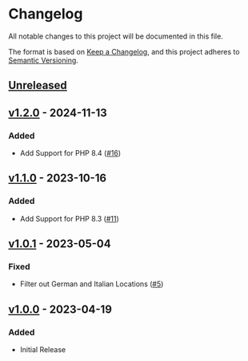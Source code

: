 # Changelog

All notable changes to this project will be documented in this file.

The format is based on [Keep a Changelog](https://keepachangelog.com/en/1.0.0/),
and this project adheres to [Semantic Versioning](https://semver.org/spec/v2.0.0.html).

## [Unreleased](https://github.com/stefanzweifel/faker-swiss-locations/compare/v1.2.0...HEAD)

<!-- New Release notes will be placed here automatically -->
## [v1.2.0](https://github.com/stefanzweifel/faker-swiss-locations/compare/v1.1.0...v1.2.0) - 2024-11-13

### Added

- Add Support for PHP 8.4 ([#16](https://github.com/stefanzweifel/faker-swiss-locations/pull/16))

## [v1.1.0](https://github.com/stefanzweifel/faker-swiss-locations/compare/v1.0.1...v1.1.0) - 2023-10-16

### Added

- Add Support for PHP 8.3 ([#11](https://github.com/stefanzweifel/faker-swiss-locations/pull/11))

## [v1.0.1](https://github.com/stefanzweifel/faker-swiss-locations/compare/v1.0.0...v1.0.1) - 2023-05-04

### Fixed

- Filter out German and Italian Locations ([#5](https://github.com/stefanzweifel/faker-swiss-locations/pull/5))

## [v1.0.0](https://github.com/stefanzweifel/faker-swiss-locations/compare/v0.0.0...v1.0.0) - 2023-04-19

### Added

- Initial Release
